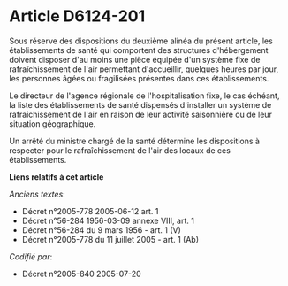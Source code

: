 # Article D6124-201

Sous réserve des dispositions du deuxième alinéa du présent article, les établissements de santé qui comportent des
structures d'hébergement doivent disposer d'au moins une pièce équipée d'un système fixe de rafraîchissement de l'air
permettant d'accueillir, quelques heures par jour, les personnes âgées ou fragilisées présentes dans ces établissements.

Le directeur de l'agence régionale de l'hospitalisation fixe, le cas échéant, la liste des établissements de santé dispensés
d'installer un système de rafraîchissement de l'air en raison de leur activité saisonnière ou de leur situation géographique.

Un arrêté du ministre chargé de la santé détermine les dispositions à respecter pour le rafraîchissement de l'air des locaux
de ces établissements.

**Liens relatifs à cet article**

_Anciens textes_:

  - Décret n°2005-778 2005-06-12 art. 1
  - Décret n°56-284 1956-03-09 annexe VIII, art. 1
  - Décret n°56-284 du 9 mars 1956 - art. 1 (V)
  - Décret n°2005-778 du 11 juillet 2005 - art. 1 (Ab)

_Codifié par_:

  - Décret n°2005-840 2005-07-20
